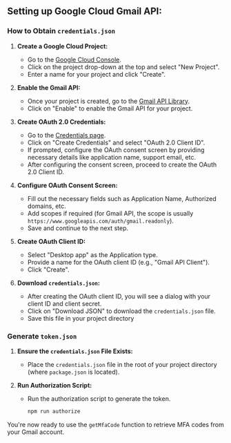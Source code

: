 ## Setting up Google Cloud Gmail API:

### How to Obtain `credentials.json`

1. **Create a Google Cloud Project:**

   - Go to the [Google Cloud Console](https://console.developers.google.com/).
   - Click on the project drop-down at the top and select "New Project".
   - Enter a name for your project and click "Create".

2. **Enable the Gmail API:**

   - Once your project is created, go to the [Gmail API Library](https://console.developers.google.com/apis/library/gmail.googleapis.com).
   - Click on "Enable" to enable the Gmail API for your project.

3. **Create OAuth 2.0 Credentials:**

   - Go to the [Credentials page](https://console.developers.google.com/apis/credentials).
   - Click on "Create Credentials" and select "OAuth 2.0 Client ID".
   - If prompted, configure the OAuth consent screen by providing necessary details like application name, support email, etc.
   - After configuring the consent screen, proceed to create the OAuth 2.0 Client ID.

4. **Configure OAuth Consent Screen:**

   - Fill out the necessary fields such as Application Name, Authorized domains, etc.
   - Add scopes if required (for Gmail API, the scope is usually `https://www.googleapis.com/auth/gmail.readonly`).
   - Save and continue to the next step.

5. **Create OAuth Client ID:**

   - Select "Desktop app" as the Application type.
   - Provide a name for the OAuth client ID (e.g., "Gmail API Client").
   - Click "Create".

6. **Download `credentials.json`:**
   - After creating the OAuth client ID, you will see a dialog with your client ID and client secret.
   - Click on "Download JSON" to download the `credentials.json` file.
   - Save this file in your project directory

### Generate `token.json`

1. **Ensure the `credentials.json` File Exists:**

   - Place the `credentials.json` file in the root of your project directory (where `package.json` is located).

1. **Run Authorization Script:**

   - Run the authorization script to generate the token.
     ```sh
     npm run authorize
     ```

You're now ready to use the `getMfaCode` function to retrieve MFA codes from your Gmail account.
